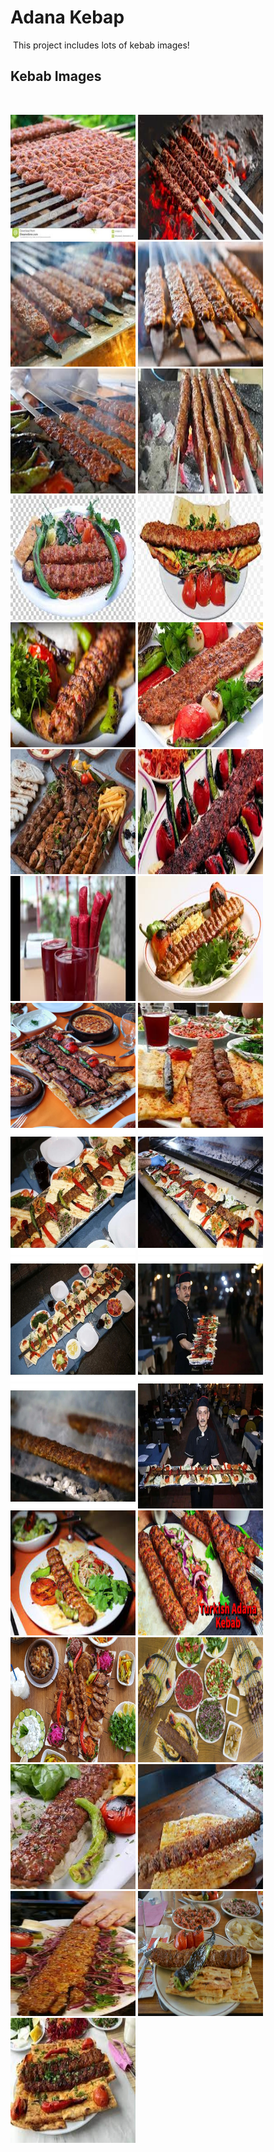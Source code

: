 # Adana Kebap
​
This project includes lots of kebab images!
​
## Kebab Images
​
<div>
<img src="https://github.com/johnwise2022/Adana_Kebab/blob/main/Adanakebab-static-web/26.jpg?raw=true" alt="drawing" width="200" height="200"/>
<img src="https://github.com/johnwise2022/Adana_Kebab/blob/main/Adanakebab-static-web/27.jpg?raw=true" alt="drawing" width="200" height="200"/>
<img src="https://github.com/johnwise2022/Adana_Kebab/blob/main/Adanakebab-static-web/29.jpg?raw=true" alt="drawing" width="200" height="200"/>
<img src="https://github.com/johnwise2022/Adana_Kebab/blob/main/Adanakebab-static-web/34.jpg?raw=true" alt="drawing" width="200" height="200"/>
  
<div/>
​
<img src="https://github.com/johnwise2022/Adana_Kebab/blob/main/Adanakebab-static-web/32.jpg?raw=true" alt="drawing" width="200" height="200"/>
<img src="https://github.com/johnwise2022/Adana_Kebab/blob/main/Adanakebab-static-web/31.jpg?raw=true" alt="drawing" width="200" height="200"/>
<img src="https://github.com/johnwise2022/Adana_Kebab/blob/main/Adanakebab-static-web/9.jpg?raw=true" alt="drawing" width="200" height="200"/>
<img src="https://github.com/johnwise2022/Adana_Kebab/blob/main/Adanakebab-static-web/8.jpg?raw=true" alt="drawing" width="200" height="200"/>
<img src="https://github.com/johnwise2022/Adana_Kebab/blob/main/Adanakebab-static-web/10.jpg?raw=true" alt="drawing" width="200" height="200"/>
<img src="https://github.com/johnwise2022/Adana_Kebab/blob/main/Adanakebab-static-web/11.jpg?raw=true" alt="drawing" width="200" height="200"/>
<img src="https://github.com/johnwise2022/Adana_Kebab/blob/main/Adanakebab-static-web/12.jpg?raw=true" alt="drawing" width="200" height="200"/>
<img src="https://github.com/johnwise2022/Adana_Kebab/blob/main/Adanakebab-static-web/13.jpg?raw=true" alt="drawing" width="200" height="200"/>
<img src="https://github.com/johnwise2022/Adana_Kebab/blob/main/Adanakebab-static-web/14.jpg?raw=true" alt="drawing" width="200" height="200"/>
<img src="https://github.com/johnwise2022/Adana_Kebab/blob/main/Adanakebab-static-web/15.jpg?raw=true" alt="drawing" width="200" height="200"/>
<img src="https://github.com/johnwise2022/Adana_Kebab/blob/main/Adanakebab-static-web/16.jpg?raw=true" alt="drawing" width="200" height="200"/>
<img src="https://github.com/johnwise2022/Adana_Kebab/blob/main/Adanakebab-static-web/17.jpg?raw=true" alt="drawing" width="200" height="200"/>
<img src="https://github.com/johnwise2022/Adana_Kebab/blob/main/Adanakebab-static-web/18.jpg?raw=true" alt="drawing" width="200" height="200"/>
<img src="https://github.com/johnwise2022/Adana_Kebab/blob/main/Adanakebab-static-web/19.jpg?raw=true" alt="drawing" width="200" height="200"/>
<img src="https://github.com/johnwise2022/Adana_Kebab/blob/main/Adanakebab-static-web/20.jpg?raw=true" alt="drawing" width="200" height="200"/>
<img src="https://github.com/johnwise2022/Adana_Kebab/blob/main/Adanakebab-static-web/21.jpg?raw=true" alt="drawing" width="200" height="200"/>
<img src="https://github.com/johnwise2022/Adana_Kebab/blob/main/Adanakebab-static-web/22.jpg?raw=true" alt="drawing" width="200" height="200"/>
<img src="https://github.com/johnwise2022/Adana_Kebab/blob/main/Adanakebab-static-web/23.jpg?raw=true" alt="drawing" width="200" height="200"/>
<img src="https://github.com/johnwise2022/Adana_Kebab/blob/main/Adanakebab-static-web/24.jpg?raw=true" alt="drawing" width="200" height="200"/>
<img src="https://github.com/johnwise2022/Adana_Kebab/blob/main/Adanakebab-static-web/25.jpg?raw=true" alt="drawing" width="200" height="200"/>
<img src="https://github.com/johnwise2022/Adana_Kebab/blob/main/Adanakebab-static-web/1.jpg?raw=true" alt="drawing" width="200" height="200"/>
<img src="https://github.com/johnwise2022/Adana_Kebab/blob/main/Adanakebab-static-web/2.jpg?raw=true" alt="drawing" width="200" height="200"/>
<img src="https://github.com/johnwise2022/Adana_Kebab/blob/main/Adanakebab-static-web/28.jpg?raw=true" alt="drawing" width="200" height="200"/>
<img src="https://github.com/johnwise2022/Adana_Kebab/blob/main/Adanakebab-static-web/3.jpg?raw=true" alt="drawing" width="200" height="200"/>
<img src="https://github.com/johnwise2022/Adana_Kebab/blob/main/Adanakebab-static-web/30.jpg?raw=true" alt="drawing" width="200" height="200"/>
<img src="https://github.com/johnwise2022/Adana_Kebab/blob/main/Adanakebab-static-web/4.jpg?raw=true" alt="drawing" width="200" height="200"/>
<img src="https://github.com/johnwise2022/Adana_Kebab/blob/main/Adanakebab-static-web/5.jpg?raw=true" alt="drawing" width="200" height="200"/>
